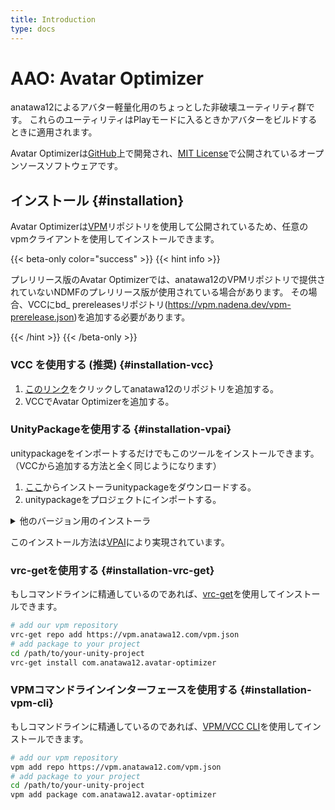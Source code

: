 ```yaml
---
title: Introduction
type: docs
---
```


# AAO: Avatar Optimizer

anatawa12によるアバター軽量化用のちょっとした非破壊ユーティリティ群です。
これらのユーティリティはPlayモードに入るときかアバターをビルドするときに適用されます。

Avatar Optimizerは[GitHub]上で開発され、[MIT License]で公開されているオープンソースソフトウェアです。

[GitHub]: https://github.com/anatawa12/AvatarOptimizer
[MIT License]: https://github.com/anatawa12/AvatarOptimizer/blob/HEAD/LICENSE

## インストール {#installation}

Avatar Optimizerは[VPM][vpm]リポジトリを使用して公開されているため、任意のvpmクライアントを使用してインストールできます。

{{< beta-only color="success" >}}
{{< hint info >}}

プレリリース版のAvatar Optimizerでは、anatawa12のVPMリポジトリで提供されていないNDMFのプレリリース版が使用されている場合があります。
その場合、VCCにbd_ prereleasesリポジトリ(<https://vpm.nadena.dev/vpm-prerelease.json>)を追加する必要があります。

{{< /hint >}}
{{< /beta-only >}}

### VCC を使用する (推奨) {#installation-vcc}

1. [このリンク][VCC-add-repo-link]をクリックしてanatawa12のリポジトリを追加する。
2. VCCでAvatar Optimizerを追加する。

### UnityPackageを使用する {#installation-vpai}

unitypackageをインポートするだけでもこのツールをインストールできます。（VCCから追加する方法と全く同じようになります）

1. [ここ][installer unitypackage 1.x.x]からインストーラunitypackageをダウンロードする。
2. unitypackageをプロジェクトにインポートする。

<details>
<summary>他のバージョン用のインストーラ</summary>

- [0.1.x][installer unitypackage 0.1.x]
- [0.2.x][installer unitypackage 0.2.x]
- [0.3.x][installer unitypackage 0.3.x]
- [0.4.x][installer unitypackage 0.4.x]
- [x.x.x including beta releases][installer unitypackage x.x beta]

</details>

このインストール方法は[VPAI]により実現されています。

### vrc-getを使用する {#installation-vrc-get}

もしコマンドラインに精通しているのであれば、[vrc-get][vrc-get]を使用してインストールできます。

```bash
# add our vpm repository
vrc-get repo add https://vpm.anatawa12.com/vpm.json
# add package to your project
cd /path/to/your-unity-project
vrc-get install com.anatawa12.avatar-optimizer
```

### VPMコマンドラインインターフェースを使用する {#installation-vpm-cli}

もしコマンドラインに精通しているのであれば、[VPM/VCC CLI][vcc-cli]を使用してインストールできます。

```bash
# add our vpm repository
vpm add repo https://vpm.anatawa12.com/vpm.json
# add package to your project
cd /path/to/your-unity-project
vpm add package com.anatawa12.avatar-optimizer
```

[VPAI]: https://github.com/anatawa12/VPMPackageAutoInstaller
[vpm]: https://vcc.docs.vrchat.com/vpm/
[vcc-cli]: https://vcc.docs.vrchat.com/vpm/cli
[vrc-get]: https://github.com/anatawa12/vrc-get
[VCC-add-repo-link]: https://vpm.anatawa12.com/add-repo

[installer unitypackage 1.x.x]: https://api.anatawa12.com/create-vpai/?name=AvatarOptimizer-{}-installer.unitypackage&repo=https://vpm.anatawa12.com/vpm.json&package=com.anatawa12.avatar-optimizer&version=1.x.x
[installer unitypackage 0.4.x]: https://api.anatawa12.com/create-vpai/?name=AvatarOptimizer-{}-installer.unitypackage&repo=https://vpm.anatawa12.com/vpm.json&package=com.anatawa12.avatar-optimizer&version=0.4.x
[installer unitypackage 0.3.x]: https://api.anatawa12.com/create-vpai/?name=AvatarOptimizer-{}-installer.unitypackage&repo=https://vpm.anatawa12.com/vpm.json&package=com.anatawa12.avatar-optimizer&version=0.3.x
[installer unitypackage 0.2.x]: https://api.anatawa12.com/create-vpai/?name=AvatarOptimizer-{}-installer.unitypackage&repo=https://vpm.anatawa12.com/vpm.json&package=com.anatawa12.avatar-optimizer&version=0.2.x
[installer unitypackage 0.1.x]: https://api.anatawa12.com/create-vpai/?name=AvatarOptimizer-{}-installer.unitypackage&repo=https://vpm.anatawa12.com/vpm.json&package=com.anatawa12.avatar-optimizer&version=0.1.x
[installer unitypackage x.x beta]: https://api.anatawa12.com/create-vpai/?name=AvatarOptimizer-{}-beta-installer.unitypackage&repo=https://vpm.anatawa12.com/vpm.json&package=com.anatawa12.avatar-optimizer&version=x.x.x&prerelease
